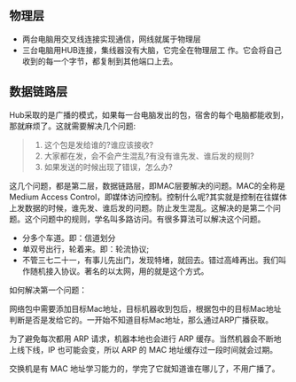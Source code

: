 ## 物理层

- 两台电脑用交叉线连接实现通信，网线就属于物理层
- 三台电脑用HUB连接，集线器没有大脑，它完全在物理层工 作。它会将自己收到的每一个字节，都复制到其他端口上去。

## 数据链路层

Hub采取的是广播的模式，如果每一台电脑发出的包，宿舍的每个电脑都能收到，那就麻烦了。这就需要解决几个问题:

> 1. 这个包是发给谁的?谁应该接收?
> 2. 大家都在发，会不会产生混乱?有没有谁先发、谁后发的规则?
> 3. 如果发送的时候出现了错误，怎么办?

这几个问题，都是第二层，数据链路层，即MAC层要解决的问题。MAC的全称是Medium Access Control，即媒体访问控制。控制什么呢?其实就是控制在往媒体上发数据的时候，谁先发、谁后发的问题。防止发生混乱。这解决的是第二个问题。这个问题中的规则，学名叫多路访问。有很多算法可以解决这个问题。

- 分多个车道。即：信道划分
- 单双号出行，轮着来。即：轮流协议; 
- 不管三七二十一，有事儿先出门，发现特堵，就回去。错过高峰再出。我们叫作随机接入协议。著名的以太网，用的就是这个方式。

如何解决第一个问题：

网络包中需要添加目标Mac地址，目标机器收到包后，根据包中的目标Mac地址判断是否是发给它的。一开始不知道目标Mac地址，那么通过ARP广播获取。

为了避免每次都用 ARP 请求，机器本地也会进行 ARP 缓存。当然机器会不断地上线下线，IP 也可能会变，所以 ARP 的 MAC 地址缓存过一段时间就会过期。

交换机是有 MAC 地址学习能力的，学完了它就知道谁在哪儿了，不用广播了。